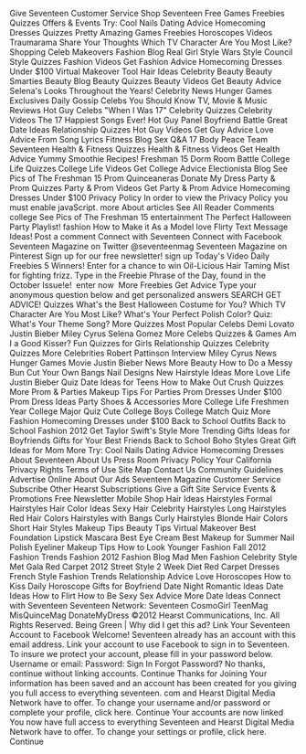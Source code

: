 Give Seventeen Customer Service Shop Seventeen Free Games Freebies Quizzes Offers & Events Try: Cool Nails Dating Advice Homecoming Dresses Quizzes Pretty Amazing Games Freebies Horoscopes Videos Traumarama Share Your Thoughts Which TV Character Are You Most Like? Shopping Celeb Makeovers Fashion Blog Real Girl Style Wars Style Council Style Quizzes Fashion Videos Get Fashion Advice Homecoming Dresses Under $100 Virtual Makeover Tool Hair Ideas Celebrity Beauty Beauty Smarties Beauty Blog Beauty Quizzes Beauty Videos Get Beauty Advice Selena's Looks Throughout the Years! Celebrity News Hunger Games Exclusives Daily Gossip Celebs You Should Know TV, Movie & Music Reviews Hot Guy Celebs "When I Was 17" Celebrity Quizzes Celebrity Videos The 17 Happiest Songs Ever! Hot Guy Panel Boyfriend Battle Great Date Ideas Relationship Quizzes Hot Guy Videos Get Guy Advice Love Advice From Song Lyrics Fitness Blog Sex Q&A 17 Body Peace Team Seventeen Health & Fitness Quizzes Health & Fitness Videos Get Health Advice Yummy Smoothie Recipes! Freshman 15 Dorm Room Battle College Life Quizzes College Life Videos Get College Advice Electionista Blog See Pics of The Freshman 15 Prom Quinceaneras Donate My Dress Party & Prom Quizzes Party & Prom Videos Get Party & Prom Advice Homecoming Dresses Under $100 Privacy Policy In order to view the Privacy Policy you must enable javaScript. more About articles See All Reader Comments college See Pics of The Freshman 15 entertainment The Perfect Halloween Party Playlist! fashion How to Make it As a Model love Flirty Text Message Ideas! Post a comment Connect with Seventeen Connect with Facebook Seventeen Magazine on Twitter @seventeenmag Seventeen Magazine on Pinterest Sign up for our free newsletter! sign up Today's Video Daily Freebies 5 Winners! Enter for a chance to win Oil-Licious Hair Taming Mist for fighting frizz. Type in the Freebie Phrase of the Day, found in the October Issue!e!  enter now  More Freebies Get Advice Type your anonymous question below and get personalized answers SEARCH GET ADVICE! Quizzes What's the Best Halloween Costume for You? Which TV Character Are You Most Like? What's Your Perfect Polish Color? Quiz: What's Your Theme Song? More Quizzes Most Popular Celebs Demi Lovato Justin Bieber Miley Cyrus Selena Gomez More Celebs Quizzes & Games Am I a Good Kisser? Fun Quizzes for Girls Relationship Quizzes Celebrity Quizzes More Celebrities Robert Pattinson Interview Miley Cyrus News Hunger Games Movie Justin Bieber News More Beauty How to Do a Messy Bun Cut Your Own Bangs Nail Designs New Hairstyle Ideas More Love Life Justin Bieber Quiz Date Ideas for Teens How to Make Out Crush Quizzes More Prom & Parties Makeup Tips For Parties Prom Dresses Under $100 Prom Dress Ideas Party Shoes & Accessories More College Life Freshmen Year College Major Quiz Cute College Boys College Match Quiz More Fashion Homecoming Dresses under $100 Back to School Outfits Back to School Fashion 2012 Get Taylor Swift's Style More Trending Gifts Ideas for Boyfriends Gifts for Your Best Friends Back to School Boho Styles Great Gift Ideas for Mom More Try: Cool Nails Dating Advice Homecoming Dresses About Seventeen About Us Press Room Privacy Policy Your California Privacy Rights Terms of Use Site Map Contact Us Community Guidelines Advertise Online About Our Ads Seventeen Magazine Customer Service Subscribe Other Hearst Subscriptions Give a Gift Site Service Events & Promotions Free Newsletter Mobile Shop Hair Ideas Hairstyles Formal Hairstyles Hair Color Ideas Sexy Hair Celebrity Hairstyles Long Hairstyles Red Hair Colors Hairstyles with Bangs Curly Hairstyles Blonde Hair Colors Short Hair Styles Makeup Tips Beauty Tips Virtual Makeover Best Foundation Lipstick Mascara Best Eye Cream Best Makeup for Summer Nail Polish Eyeliner Makeup Tips How to Look Younger Fashion Fall 2012 Fashion Trends Fashion 2012 Fashion Blog Mad Men Fashion Celebrity Style Met Gala Red Carpet 2012 Street Style 2 Week Diet Red Carpet Dresses French Style Fashion Trends Relationship Advice Love Horoscopes How to Kiss Daily Horoscope Gifts for Boyfriend Date Night Romantic Ideas Date Ideas How to Flirt How to Be Sexy Sex Advice More Date Ideas Connect with Seventeen Seventeen Network: Seventeen CosmoGirl TeenMag MisQuinceMag DonateMyDress ©2012 Hearst Communications, Inc. All Rights Reserved. Being Green | Why did I get this ad? Link Your Seventeen Account to Facebook Welcome! Seventeen already has an account with this email address. Link your account to use Facebook to sign in to Seventeen. To insure we protect your account, please fill in your password below. Username or email: Password: Sign In Forgot Password? No thanks, continue without linking accounts. Continue Thanks for Joining Your information has been saved and an account has been created for you giving you full access to everything seventeen. com and Hearst Digital Media Network have to offer. To change your username and/or password or complete your profile, click here. Continue Your accounts are now linked You now have full access to everything Seventeen and Hearst Digital Media Network have to offer. To change your settings or profile, click here. Continue
